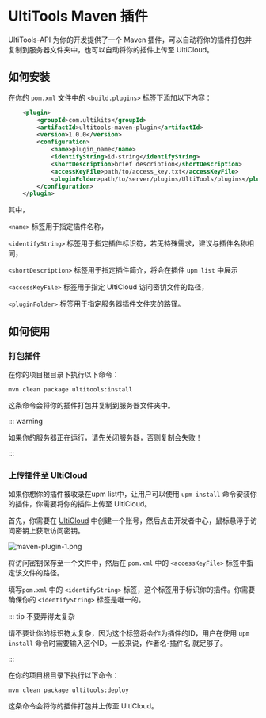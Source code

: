 # UltiTools Maven 插件

UltiTools-API 为你的开发提供了一个 Maven 插件，可以自动将你的插件打包并复制到服务器文件夹中，也可以自动将你的插件上传至 UltiCloud。

## 如何安装

在你的 `pom.xml` 文件中的 `<build.plugins>` 标签下添加以下内容：

```xml
    <plugin>
        <groupId>com.ultikits</groupId>
        <artifactId>ultitools-maven-plugin</artifactId>
        <version>1.0.0</version>
        <configuration>
            <name>plugin_name</name>
            <identifyString>id-string</identifyString>
            <shortDescription>brief description</shortDescription>
            <accessKeyFile>path/to/access_key.txt</accessKeyFile>
            <pluginFolder>path/to/server/plugins/UltiTools/plugins</pluginFolder>
        </configuration>
    </plugin>
```

其中，

`<name>` 标签用于指定插件名称，

`<identifyString>` 标签用于指定插件标识符，若无特殊需求，建议与插件名称相同，

`<shortDescription>` 标签用于指定插件简介，将会在插件 `upm list` 中展示

`<accessKeyFile>` 标签用于指定 UltiCloud 访问密钥文件的路径，

`<pluginFolder>` 标签用于指定服务器插件文件夹的路径。

## 如何使用

### 打包插件

在你的项目根目录下执行以下命令：

```shell
mvn clean package ultitools:install
```

这条命令会将你的插件打包并复制到服务器文件夹中。

::: warning

如果你的服务器正在运行，请先关闭服务器，否则复制会失败！

:::

### 上传插件至 UltiCloud

如果你想你的插件被收录在upm list中，让用户可以使用 `upm install` 命令安装你的插件，你需要将你的插件上传至 UltiCloud。

首先，你需要在 [UltiCloud](https://panel.ultikits.com/) 中创建一个账号，然后点击开发者中心，鼠标悬浮于访问密钥上获取访问密钥。

![maven-plugin-1.png](/maven-plugin-1.png)

将访问密钥保存至一个文件中，然后在 `pom.xml` 中的 `<accessKeyFile>` 标签中指定该文件的路径。

填写`pom.xml` 中的 `<identifyString>` 标签，这个标签用于标识你的插件。你需要确保你的 `<identifyString>` 标签是唯一的。

::: tip 不要弄得太复杂

请不要让你的标识符太复杂，因为这个标签将会作为插件的ID，用户在使用 `upm install` 命令时需要输入这个ID。一般来说，作者名-插件名 就足够了。

:::

在你的项目根目录下执行以下命令：

```shell
mvn clean package ultitools:deploy
```

这条命令会将你的插件打包并上传至 UltiCloud。

